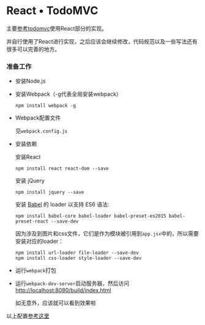 # React • TodoMVC

主要[参考todomvc](https://github.com/tastejs/todomvc/tree/master/examples/react)使用React部分的实现。

并自行使用了React进行实现，之后应该会继续修改，代码规范以及一些写法还有很多可以完善的地方。

### 准备工作

* 安装Node.js

* 安装Webpack（-g代表全局安装webpack）

  ```
  npm install webpack -g
  ```

* Webpack配置文件

  见`webpack.config.js`

* 安装依赖

  安装React

  ```
  npm install react react-dom --save
  ```

  安装 jQuery

  ```
  npm install jquery --save
  ```

  安装 [Babel](https://babeljs.io/) 的 loader 以支持 ES6 语法:

  ```
  npm install babel-core babel-loader babel-preset-es2015 babel-preset-react --save-dev
  ```

  因为涉及到图片和css文件，它们是作为模块被引用到`app.jsx`中的，所以需要安装对应的loader：

  ```
  npm install url-loader file-loader --save-dev
  npm install css-loader style-loader --save-dev
  ```

* 运行`webpack`打包

* 运行`webpack-dev-server`启动服务器，然后访问[http://localhost:8080/build/index.html](http://localhost:8080/build/index.html)

  如无意外，应该就可以看到效果啦

以上配置[参考这里](https://github.com/theJian/build-a-hn-front-page)